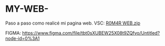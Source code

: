 # MY-WEB-
Paso a paso como realicé mi pagina web.
VSC:
[R0M4R WEB.zip](https://github.com/ROM4R/MY-WEB-/files/8884736/R0M4R.WEB.zip)

FIGMA:
https://www.figma.com/file/tbt0sXUBEW25X08t9ZQfvo/Untitled?node-id=0%3A1
